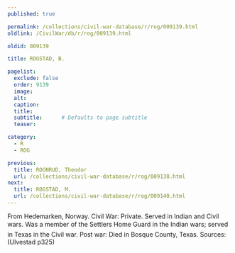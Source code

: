 ```yaml
---
published: true

permalink: /collections/civil-war-database/r/rog/009139.html
oldlink: /CivilWar/db/r/rog/009139.html

oldid: 009139

title: ROGSTAD, B.

pagelist:
  exclude: false
  order: 9139
  image: 
  alt:
  caption:
  title:
  subtitle:      # Defaults to page subtitle
  teaser:

category: 
  - R 
  - ROG

previous:
  title: ROGNRUD, Theodor
  url: /collections/civil-war-database/r/rog/009138.html  
next:
  title: ROGSTAD, M.
  url: /collections/civil-war-database/r/rog/009140.html   
---
```

From Hedemarken, Norway. Civil War: Private. Served in Indian and Civil wars. Was a member of the Settlers&#146; &#147;Home Guard&#148; in the Indian wars; served in Texas in the Civil war. Post war: Died in Bosque County, Texas. Sources: (Ulvestad p325)